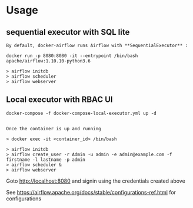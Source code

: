 
# Usage

## sequential executor with SQL lite

    By default, docker-airflow runs Airflow with **SequentialExecutor** :

    docker run -p 8080:8080 -it --entrypoint /bin/bash apache/airflow:1.10.10-python3.6

    > airflow initdb
    > airflow scheduler
    > airflow webserver

## Local executor with RBAC UI

    docker-compose -f docker-compose-local-executor.yml up -d


    Once the container is up and running 

    > docker exec -it <container_id> /bin/bash

    > airflow initdb
    > airflow create_user -r Admin -u admin -e admin@example.com -f firstname -l lastname -p admin
    > airflow scheduler &
    > airflow webserver

Goto <http://localhost:8080> and signin using the credentials created above

See <https://airflow.apache.org/docs/stable/configurations-ref.html> for configurations
